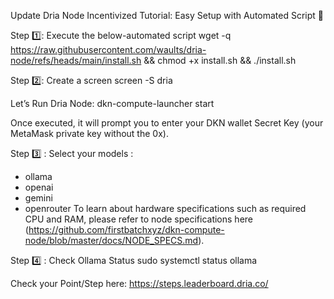 Update Dria Node Incentivized Tutorial: Easy Setup with Automated Script 🚀

Step 1️⃣: Execute the below-automated script
wget -q https://raw.githubusercontent.com/waults/dria-node/refs/heads/main/install.sh && chmod +x install.sh && ./install.sh

Step 2️⃣: Create a screen
screen -S dria

Let’s Run Dria Node:
dkn-compute-launcher start

Once executed, it will prompt you to enter your DKN wallet Secret Key (your MetaMask private key without the 0x).

Step 3️⃣ :  Select your models :
- ollama
- openai
- gemini
- openrouter
To learn about hardware specifications such as required CPU and RAM, please refer to node specifications here (https://github.com/firstbatchxyz/dkn-compute-node/blob/master/docs/NODE_SPECS.md).

Step 4️⃣ :  Check Ollama Status
sudo systemctl status ollama

Check your Point/Step here: https://steps.leaderboard.dria.co/
